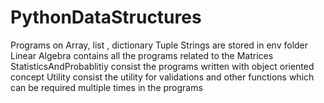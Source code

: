 # PythonDataStructures
Programs on Array, list , dictionary Tuple Strings are stored in env folder
Linear Algebra contains all the programs related to the Matrices
StatisticsAndProbablitiy consist the programs written with object oriented concept
Utility consist the utility for validations and other functions which can be required multiple times in the programs
